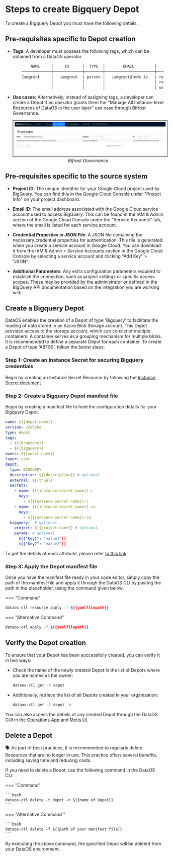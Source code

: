 # Steps to create Bigquery Depot

To create a Bigquery Depot you must have the following details:

## Pre-requisites specific to Depot creation

- **Tags:** A developer must possess the following tags, which can be obtained from a DataOS operator.

    ```bash
            NAME     │     ID      │  TYPE  │        EMAIL         │              TAGS               
        ─────────────┼─────────────┼────────┼──────────────────────┼─────────────────────────────────
        Iamgroot     │   iamgroot  │ person │   iamgroot@tmdc.io   │ roles:id:data-dev,                            
                     │             │        │                      │ roles:id:user,                  
                     │             │        │                      │ users:id:iamgroot  
    ```

- **Use cases:** Alternatively, instead of assigning tags, a developer can create a Depot if an operator grants them the "Manage All Instance-level Resources of DataOS in the user layer" use case through Bifrost Governance.

    <center>
    <img src="/resources/depot/usecase2.png" alt="Bifrost Governance" style="width:60rem; border: 1px solid black; padding: 5px;" />
    <figcaption><i>Bifrost Governance</i></figcaption>
    </center>

## Pre-requisites specific to the source system

- **Project ID**: The unique identifier for your Google Cloud project used by BigQuery. You can find this in the Google Cloud Console under "Project Info" on your project dashboard.

- **Email ID**: The email address associated with the Google Cloud service account used to access BigQuery. This can be found in the IAM & Admin section of the Google Cloud Console under the "Service Accounts" tab, where the email is listed for each service account.

- **Credential Properties in JSON File**: A JSON file containing the necessary credential properties for authentication. This file is generated when you create a service account in Google Cloud. You can download it from the IAM & Admin \> Service Accounts section in the Google Cloud Console by selecting a service account and clicking "Add Key" \> "JSON".

- **Additional Parameters**: Any extra configuration parameters required to establish the connection, such as project settings or specific access scopes. These may be provided by the administrator or defined in the BigQuery API documentation based on the integration you are working with.

## Create a Bigquery Depot

DataOS enables the creation of a Depot of type 'Bigquery' to facilitate the reading of data stored in an Azure Blob Storage account. This Depot provides access to the storage account, which can consist of multiple containers. A container serves as a grouping mechanism for multiple blobs. It is recommended to define a separate Depot for each container. To create a Depot of type ‘ABFSS‘, follow the below steps:

### **Step 1: Create an Instance Secret for securing Bigquery credentials**

Begin by creating an Instance Secret Resource by following the [Instance Secret document](/resources/instance_secret/data_sources/bigquery/)

### **Step 2: Create a Bigquery Depot manifest file**

Begin by creating a manifest file to hold the configuration details for your Bigquery Depot.



```yaml 
name: ${{depot-name}}
version: v2alpha
type: depot
tags:
  - ${{dropzone}}
  - ${{bigquery}}
owner: ${{owner-name}}
layer: user
depot:
  type: BIGQUERY                 
  description: ${{description}} # optional
  external: ${{true}}
  secrets:
    - name: ${{instance-secret-name}}-r
      keys: 
        - ${{instance-secret-name}}-r
    - name: ${{instance-secret-name}}-rw
      keys: 
        - ${{instance-secret-name}}-rw
  bigquery:  # optional                         
    project: ${{project-name}} # optional
    params: # optional
      ${{"key1": "value1"}}
      ${{"key2": "value2"}}
```

To get the details of each attribute, please refer [to this link](/resources/depot/configurations).

### **Step 3: Apply the Depot manifest file**

Once you have the manifest file ready in your code editor, simply copy the path of the manifest file and apply it through the DataOS CLI by pasting the path in the placeholder, using the command given below:

=== "Command"

  ```bash 
  dataos-ctl resource apply -f ${{yamlfilepath}}
  ```

=== "Alternative Command"

  ```bash 
  dataos-ctl apply -f ${{yamlfilepath}}
  ```

## Verify the Depot creation

To ensure that your Depot has been successfully created, you can verify it in two ways:

- Check the name of the newly created Depot in the list of Depots where you are named as the owner:

    ```bash
    dataos-ctl get -t depot
    ```

- Additionally, retrieve the list of all Depots created in your organization:

    ```bash
    dataos-ctl get -t depot -a
    ```

You can also access the details of any created Depot through the DataOS GUI in the [Operations App](https://dataos.info/interfaces/operations/) and [Metis UI](https://dataos.info/interfaces/metis/).

## Delete a Depot

<aside class="callout">
🗣️ As part of best practices, it is recommended to regularly delete Resources that are no longer in use. This practice offers several benefits, including saving time and reducing costs.
</aside>

If you need to delete a Depot, use the following command in the DataOS CLI:

=== "Command"

    ```bash 
    dataos-ctl delete -t depot -n ${{name of Depot}}
    ```

=== "Alternative Command "

    ```bash 
    dataos-ctl delete -f ${{path of your manifest file}}
    ```



By executing the above command, the specified Depot will be deleted from your DataOS environment.